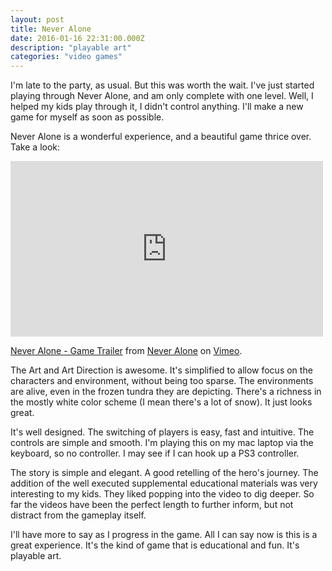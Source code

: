 ```yaml
---
layout: post
title: Never Alone
date: 2016-01-16 22:31:00.000Z
description: "playable art"
categories: "video games"
---
```


I'm late to the party, as usual. But this was worth the wait. I've just started playing through Never Alone, and am only complete with one level. Well, I helped my kids play through it, I didn't control anything. I'll make a new game for myself as soon as possible.

Never Alone is a wonderful experience, and a beautiful game thrice over. Take a look:

<iframe src="https://player.vimeo.com/video/92000406?byline=0" width="500" height="281" frameborder="0" webkitallowfullscreen mozallowfullscreen allowfullscreen></iframe>
<p><a href="https://vimeo.com/92000406">Never Alone - Game Trailer</a> from <a href="https://vimeo.com/user8118728">Never Alone</a> on <a href="https://vimeo.com">Vimeo</a>.</p>

The Art and Art Direction is awesome. It's simplified to allow focus on the characters and environment, without being too sparse. The environments are alive, even in the frozen tundra they are depicting. There's a richness in the mostly white color scheme (I mean there's a lot of snow). It just looks great.

It's well designed. The switching of players is easy, fast and intuitive. The controls are simple and smooth. I'm playing this on my mac laptop via the keyboard, so no controller. I may see if I can hook up a PS3 controller.

The story is simple and elegant. A good retelling of the hero's journey. The addition of the well executed supplemental educational materials was very interesting to my kids. They liked popping into the video to dig deeper. So far the videos have been the perfect length to further inform, but not distract from the gameplay itself.

I'll have more to say as I progress in the game. All I can say now is this is a great experience. It's the kind of game that is educational and fun. It's playable art.
